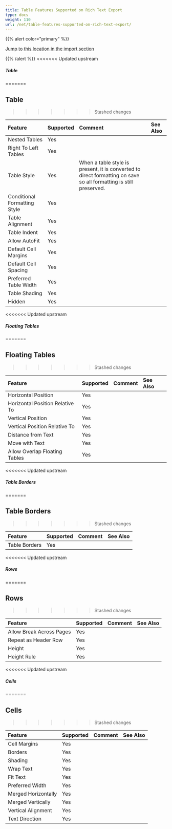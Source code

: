 ```yaml
---
title: Table Features Supported on Rich Text Export
type: docs
weight: 110
url: /net/table-features-supported-on-rich-text-export/
---
```


{{% alert color="primary" %}} 

[Jump to this location in the import section](/words/net/table-features-supported-on-rich-text-import/)

{{% /alert %}} 
<<<<<<< Updated upstream

##### **Table**
=======
## **Table**
>>>>>>> Stashed changes

|**Feature**|**Supported**|**Comment**|**See Also**|
| :- | :- | :- | :- |
|Nested Tables |Yes | | |
|Right To Left Tables |Yes | | |
|Table Style |Yes |When a table style is present, it is converted to direct formatting on save so all formatting is still preserved. | |
|Conditional Formatting Style |Yes | | |
|Table Alignment |Yes | | |
|Table Indent |Yes | | |
|Allow AutoFit |Yes | | |
|Default Cell Margins |Yes | | |
|Default Cell Spacing |Yes | | |
|Preferred Table Width |Yes | | |
|Table Shading |Yes | | |
|Hidden |Yes | | |
<<<<<<< Updated upstream

##### **Floating Tables**
=======
## **Floating Tables**
>>>>>>> Stashed changes

|**Feature**|**Supported**|**Comment**|**See Also**|
| :- | :- | :- | :- |
|Horizontal Position |Yes | | |
|Horizontal Position Relative To |Yes | | |
|Vertical Position |Yes | | |
|Vertical Position Relative To |Yes | | |
|Distance from Text |Yes | | |
|Move with Text |Yes | | |
|Allow Overlap Floating Tables |Yes | | |
<<<<<<< Updated upstream

##### **Table Borders**
=======
## **Table Borders**
>>>>>>> Stashed changes

|**Feature**|**Supported**|**Comment**|**See Also**|
| :- | :- | :- | :- |
|Table Borders |Yes | | |
<<<<<<< Updated upstream

##### **Rows**
=======
## **Rows**
>>>>>>> Stashed changes

|**Feature**|**Supported**|**Comment**|**See Also**|
| :- | :- | :- | :- |
|Allow Break Across Pages |Yes | | |
|Repeat as Header Row |Yes | | |
|Height |Yes | | |
|Height Rule |Yes | | |
<<<<<<< Updated upstream

##### **Cells**
=======
## **Cells**
>>>>>>> Stashed changes

|**Feature**|**Supported**|**Comment**|**See Also**|
| :- | :- | :- | :- |
|Cell Margins |Yes | | |
|Borders |Yes | | |
|Shading |Yes | | |
|Wrap Text |Yes | | |
|Fit Text |Yes | | |
|Preferred Width |Yes | | |
|Merged Horizontally |Yes | | |
|Merged Vertically |Yes | | |
|Vertical Alignment |Yes | | |
|Text Direction |Yes | | |

